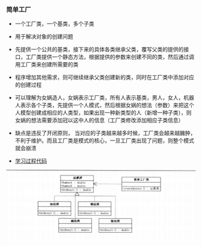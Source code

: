 ### 简单工厂
* 一个工厂类，一个基类，多个子类

* 用于解决对象的创建问题

* 先提供一个公共的基类，接下来的具体各类继承父类，覆写父类的提供的接口，工厂类提供一个静态方法，根据提供的参数来创建不同的类，然后通过调用工厂类来创建所需要的类

* 程序增加其他需求，则可继续继承父类创建新的类，同时在工厂类中添加对应的创建过程

* 可以理解为女娲造人，女娲表示工厂类，所有人表示基类，男人，女人，机器人表示各个子类，先提供一个人模式，然后根据女娲的想法（参数）来把这个人模型创建成相应的人类型，如果出现一种新类型的人（新增一种子类），则女娲的想法需要添加冠以这中人的信息（工厂类修改添加相应子类信息）

* 缺点是违反了开闭原则， 当对应的子类越来越多时候，工厂类会越来越臃肿，不利于维护。而且工厂类是模式的核心，一旦工厂类出现了问题，则整个模式就会崩溃

* [学习过程代码](https://github.com/Davion2017/GOF/tree/master/GOF/SimpleFactory)

![简单工厂](https://github.com/Davion2017/GOF/blob/master/GOF/Resources/Image/%E7%AE%80%E5%8D%95%E5%B7%A5%E5%8E%82.png)
